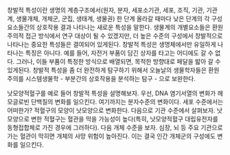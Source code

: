 창발적 특성이란 생명의 계층구조에서(원자, 분자, 세포소기관, 세포, 조직, 기관, 기관계, 생물개체, 개체군, 군집, 생태계, 생물권) 한 단계 올라갈 때마다 낮은 단계의 각 구성요소들간의 상호작용 결과 나타나는 새로운 특성을 말한다.
생물계의 개별요소들은 환원주의적 접근 방식에서 연구 대상이 될 수 있겠지만, 더 높은 수준의 구성에서 창발적으로 나타나는 중요한 특성들은 결여되어 있게된다.
창발적 특성은 생명체에서만 유일하게 나타나는 특징은 아니다. 예를 들어, 자전거 부품이 담긴 상자를 타고는 어디에도 갈 수 없다. 그러나, 이들 부품이 특정한 방식으로 배열되면, 목적한 방향대로 페달을 밟아 갈 수 있게된다.
창발적 특성을 좀 더 완전하게 탐구하기 위해서 오늘날의 생물학자들은 환원주의를 시스템생물학 - 부분간의 상호작용을 분석하는 탐구 - 으로 보완한다.

낫모양적혈구를 예로 들어 창발적 특성을 설명해보자.
우선, DNA 염기서열의 변화가 헤모글로빈 단백질의 변화를 일으킨다. 여기까지는 분자수준의 변화이다.
세포 수준에서는 어떠한가? 적혈구의 모양이 낫모양으로 변화한다.
다음으로 기관 수준에서 살펴보자. 낫모양으로 변한 적혈구는 혈관을 막을 가능성이 높다(특히, 낫모양적혈구 대립유전자를 동형접합체로 가진 경우에 그러하다).
다음 개체 수준을 보자. 심장, 뇌 등 주요 기관으로 가는 혈관이 막히면 개체의 사망 위험이 높아진다.
이는 결국 인간 개체군의 구성에도 변화를 일으킨다.
